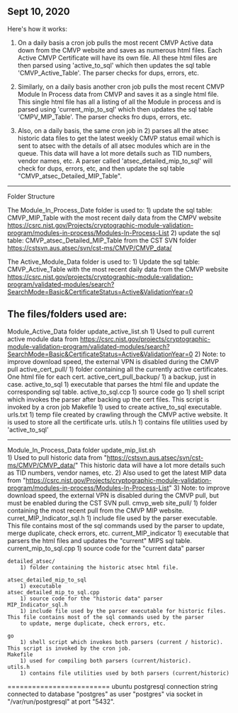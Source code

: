 Sept 10, 2020
--------------------------------------------------------------
Here's how it works:

1) On a daily basis a cron job pulls the most recent CMVP Active data down from the CMVP website and saves as numerous html files.
Each Active CMVP Certificate will have its own file. All these html files are then parsed  using 'active_to_sql' which then updates the sql table 'CMVP_Active_Table'. The parser checks for dups, errors, etc.

2) Similarly, on a daily basis another cron job pulls the most recent CMVP Module In Process data from CMVP and saves it as a single html file.
This single html file has all a listing of all the Module in process and is parsed using 'current_mip_to_sql' which then updates the sql table
'CMPV_MIP_Table'. The parser checks fro dups, errors, etc.

3) Also, on a daily basis, the same cron job in 2) parses all the atsec historic data files to get the latest weekly CMVP status email which is
sent to atsec with the details of all atsec modules which are in the queue. This data will have a lot more details such as TID numbers, vendor names, etc.   A parser called 'atsec_detailed_mip_to_sql' will check for dups, errors, etc, and then update the sql table 
"CMVP_atsec_Detailed_MIP_Table".

--------------------------------------------------------------------
Folder Structure

The Module_In_Process_Date folder is used to:
	1) update the sql table: CMVP_MIP_Table  with the most recent daily data 
	   from  the CMPV website https://csrc.nist.gov/Projects/cryptographic-module-validation-program/modules-in-process/Modules-In-Process-List 
	2) update the sql table: CMVP_atsec_Detailed_MIP_Table 
		from  the CST SVN folder https://cstsvn.aus.atsec/svn/cst-ms/CMVP/CMVP_data/ 

The Active_Module_Data folder is used to:
	1) Update the sql table: CMVP_Active_Table with the most recent daily data
		from the CMVP website 	https://csrc.nist.gov/projects/cryptographic-module-validation-program/validated-modules/search?SearchMode=Basic&CertificateStatus=Active&ValidationYear=0


The files/folders used are:
-----------------------------
Module_Active_Data folder
	update_active_list.sh
		1) Used to pull current active module data from https://csrc.nist.gov/projects/cryptographic-module-validation-program/validated-modules/search?SearchMode=Basic&CertificateStatus=Active&ValidationYear=0
		2) Note: to improve download speed, the external VPN is disabled during the CMVP pull
	active_cert_pull/
		1) folder containing all the currently active certificates. One html file for each cert.
	active_cert_pull_backup/
		1) a backup, just in case.
	active_to_sql
		1) executable that parses the html file and update the corresponding sql table.
	active_to_sql.ccp
		1) source code
	go
		1) shell script which invokes the parser after backing up the cert files.  This script is invoked by a cron job
	Makefile
		1) used to create active_to_sql executable.
	urls.txt
		1) temp file created by crawling through the CMVP active website. It is used to store all the certificate urls.
	utils.h
		1) contains file utilities used by 'active_to_sql'		

------------------------------
Module_In_Process_Data folder
	update_mip_list.sh  		
		1) Used to pull historic data  from "https://cstsvn.aus.atsec/svn/cst-ms/CMVP/CMVP_data/"   This historic data will have a lot more details such as TID numbers, vendor names, etc. 
		2) Also used to get the latest MIP data 
		from "https://csrc.nist.gov/Projects/cryptographic-module-validation-program/modules-in-process/Modules-In-Process-List" 
		3) Note: to improve download speed, the external VPN is disabled during the CMVP pull, but must be enabled
		during the CST SVN pull.
	cmvp_web site_pull/
		1) folder containing the most recent pull from the CMVP MIP website.
	curret_MIP_Indicator_sql.h
		1) include file used by the parser executable. This file contains most of the sql commands used by the parser 
		to update, merge duplicate, check errors, etc.
	current_MIP_indicator
		1) executable that parsers the html files and updates the "current" MIPS sql table.
	current_mip_to_sql.cpp
		1) source code for the "current data" parser
	
	
	detailed_atsec/
		1) folder containing the historic atsec html file.

	atsec_detailed_mip_to_sql
		1) executable
	atsec_detailed_mip_to_sql.cpp
		1) source code for the "historic data" parser
	MIP_Indicator_sql.h
		1) include file used by the parser executable for historic files. This file contains most of the sql commands used by the parser 
		to update, merge duplicate, check errors, etc.

	go
		1) shell script which invokes both parsers (current / historic). This script is invoked by the cron job.
	Makefile
		1) used for compiling both parsers (current/historic).
	utils.h
		1) contains file utilities used by both parsers (current/historic)


=========================
ubuntu postgresql connection string
connected to database "postgres" as user "postgres" via socket in "/var/run/postgresql" at port "5432".


